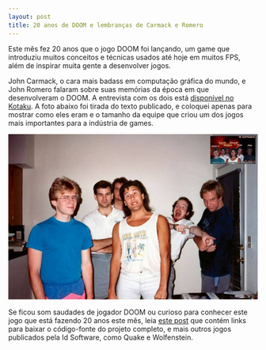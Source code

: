 ```yaml
---
layout: post
title: 20 anos de DOOM e lembranças de Carmack e Romero
---
```


Este mês fez 20 anos que o jogo DOOM foi lançando, um game que introduziu muitos conceitos e técnicas usados até hoje em muitos FPS, além de inspirar muita gente a desenvolver jogos.

John Carmack, o cara mais badass em computação gráfica do mundo, e John Romero falaram sobre suas memórias da época em que desenvolveram o DOOM. A entrevista com os dois está [disponível no Kotaku](http://kotaku.com/memories-of-doom-by-john-romero-john-carmack-1480437464 "DOOM"). A foto abaixo foi tirada do texto publicado, e coloquei apenas para mostrar como eles eram e o tamanho da equipe que criou um dos jogos mais importantes para a indústria de games.

![](../content/images/2013/12/ku-xlarge.jpg "DOOM")

Se ficou som saudades de jogador DOOM ou curioso para conhecer este jogo que está fazendo 20 anos este mês, leia [este post](http://gamedeveloper.com.br/blog/2013/10/16/como-ser-um-programador-de-jogos-codigos-opensource/ "Opensource") que contém links para baixar o código-fonte do projeto completo, e mais outros jogos publicados pela Id Software, como Quake e Wolfenstein.
